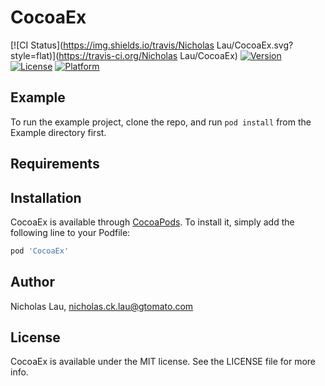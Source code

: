 # CocoaEx

[![CI Status](https://img.shields.io/travis/Nicholas Lau/CocoaEx.svg?style=flat)](https://travis-ci.org/Nicholas Lau/CocoaEx)
[![Version](https://img.shields.io/cocoapods/v/CocoaEx.svg?style=flat)](https://cocoapods.org/pods/CocoaEx)
[![License](https://img.shields.io/cocoapods/l/CocoaEx.svg?style=flat)](https://cocoapods.org/pods/CocoaEx)
[![Platform](https://img.shields.io/cocoapods/p/CocoaEx.svg?style=flat)](https://cocoapods.org/pods/CocoaEx)

## Example

To run the example project, clone the repo, and run `pod install` from the Example directory first.

## Requirements

## Installation

CocoaEx is available through [CocoaPods](https://cocoapods.org). To install
it, simply add the following line to your Podfile:

```ruby
pod 'CocoaEx'
```

## Author

Nicholas Lau, nicholas.ck.lau@gtomato.com

## License

CocoaEx is available under the MIT license. See the LICENSE file for more info.
